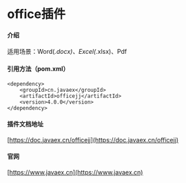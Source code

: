 # office插件

#### 介绍
适用场景：Word(*.docx)、Excel(*.xlsx)、Pdf

#### 引用方法（pom.xml）

```
<dependency>
	<groupId>cn.javaex</groupId>
	<artifactId>officejj</artifactId>
	<version>4.0.0</version>
</dependency>
```


#### 插件文档地址

[https://doc.javaex.cn/officejj](https://doc.javaex.cn/officejj)


#### 官网
[https://www.javaex.cn](https://www.javaex.cn)
